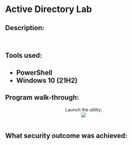 <h1> Active Directory Lab </h1>

<h2> Description: </h2>

<br />


<h2>Tools used: <h2>

-  <b>PowerShell</b> 
-  <b>Windows 10</b> (21H2)

<h2>Program walk-through:</h2>

<p align="center">
Launch the utility: <br/>
<img src=/>
<br />
<br />

<h2> What security outcome was achieved: </h2>

<!--
 ```diff
- text in red
+ text in green
! text in orange
# text in gray
@@ text in purple (and bold)@@
```
--!>

